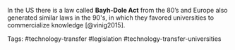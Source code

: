 In the US there is a law called **Bayh-Dole Act** from the 80’s and Europe also generated similar laws in the 90's, in which they favored universities to commercialize knowledge [@vinig2015]. 

Tags: #technology-transfer #legislation #technology-transfer-universities